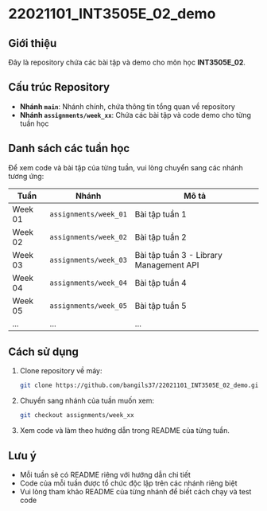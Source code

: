 # 22021101_INT3505E_02_demo

## Giới thiệu

Đây là repository chứa các bài tập và demo cho môn học **INT3505E_02**.

## Cấu trúc Repository

- **Nhánh `main`**: Nhánh chính, chứa thông tin tổng quan về repository
- **Nhánh `assignments/week_xx`**: Chứa các bài tập và code demo cho từng tuần học

## Danh sách các tuần học

Để xem code và bài tập của từng tuần, vui lòng chuyển sang các nhánh tương ứng:

| Tuần | Nhánh | Mô tả |
|------|--------|-------|
| Week 01 | `assignments/week_01` | Bài tập tuần 1 |
| Week 02 | `assignments/week_02` | Bài tập tuần 2 |
| Week 03 | `assignments/week_03` | Bài tập tuần 3 - Library Management API |
| Week 04 | `assignments/week_04` | Bài tập tuần 4 |
| Week 05 | `assignments/week_05` | Bài tập tuần 5 |
| ... | ... | ... |

## Cách sử dụng

1. Clone repository về máy:
   ```bash
   git clone https://github.com/bangils37/22021101_INT3505E_02_demo.git
   ```

2. Chuyển sang nhánh của tuần muốn xem:
   ```bash
   git checkout assignments/week_xx
   ```

3. Xem code và làm theo hướng dẫn trong README của từng tuần.

## Lưu ý

- Mỗi tuần sẽ có README riêng với hướng dẫn chi tiết
- Code của mỗi tuần được tổ chức độc lập trên các nhánh riêng biệt
- Vui lòng tham khảo README của từng nhánh để biết cách chạy và test code